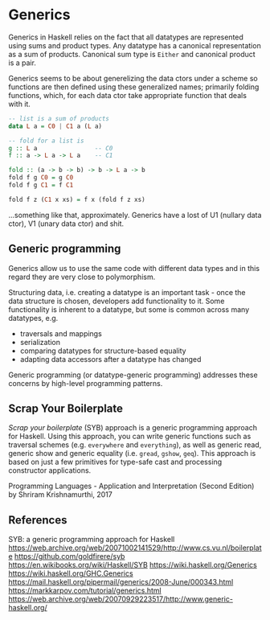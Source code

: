 # Generics

Generics in Haskell relies on the fact that all datatypes are represented using sums and product types. Any datatype has a canonical representation as a sum of products. Canonical sum type is `Either` and canonical product is a pair.

Generics seems to be about generelizing the data ctors under a scheme so functions are then defined using these generalized names; primarily folding functions, which, for each data ctor take appropriate function that deals with it.

```hs
-- list is a sum of products
data L a = C0 | C1 a (L a)

-- fold for a list is
g :: L a                -- C0
f :: a -> L a -> L a    -- C1

fold :: (a -> b -> b) -> b -> L a -> b
fold f g C0 = g C0
fold f g C1 = f C1

fold f z (C1 x xs) = f x (fold f z xs)
```

...something like that, approximately. Generics have a lost of U1 (nullary data ctor), V1 (unary data ctor) and shit.


## Generic programming

Generics allow us to use the same code with different data types and in this regard they are very close to polymorphism.

Structuring data, i.e. creating a datatype is an important task - once the data structure is chosen, developers add functionality to it. Some functionality is inherent to a datatype, but some is common across many datatypes, e.g.
- traversals and mappings
- serialization
- comparing datatypes for structure-based equality
- adapting data accessors after a datatype has changed

Generic programming (or datatype-generic programming) addresses these concerns by high-level programming patterns.




## Scrap Your Boilerplate 

*Scrap your boilerplate* (SYB) approach is a generic programming approach for Haskell. Using this approach, you can write generic functions such as traversal schemes (e.g. `everywhere` and `everything`), as well as generic read, generic show and generic equality (i.e. `gread`, `gshow`, `geq`). This approach is based on just a few primitives for type-safe cast and processing constructor applications.

Programming Languages - Application and Interpretation (Second Edition) by Shriram Krishnamurthi, 2017


## References

SYB: a generic programming approach for Haskell
https://web.archive.org/web/20071002141529/http://www.cs.vu.nl/boilerplate
https://github.com/goldfirere/syb
https://en.wikibooks.org/wiki/Haskell/SYB
https://wiki.haskell.org/Generics
https://wiki.haskell.org/GHC.Generics
https://mail.haskell.org/pipermail/generics/2008-June/000343.html
https://markkarpov.com/tutorial/generics.html
https://web.archive.org/web/20070929223517/http://www.generic-haskell.org/
